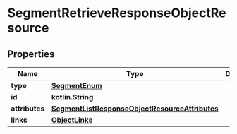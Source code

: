 
# SegmentRetrieveResponseObjectResource

## Properties
| Name | Type | Description | Notes |
| ------------ | ------------- | ------------- | ------------- |
| **type** | [**SegmentEnum**](SegmentEnum.md) |  |  |
| **id** | **kotlin.String** |  |  |
| **attributes** | [**SegmentListResponseObjectResourceAttributes**](SegmentListResponseObjectResourceAttributes.md) |  |  |
| **links** | [**ObjectLinks**](ObjectLinks.md) |  |  |



